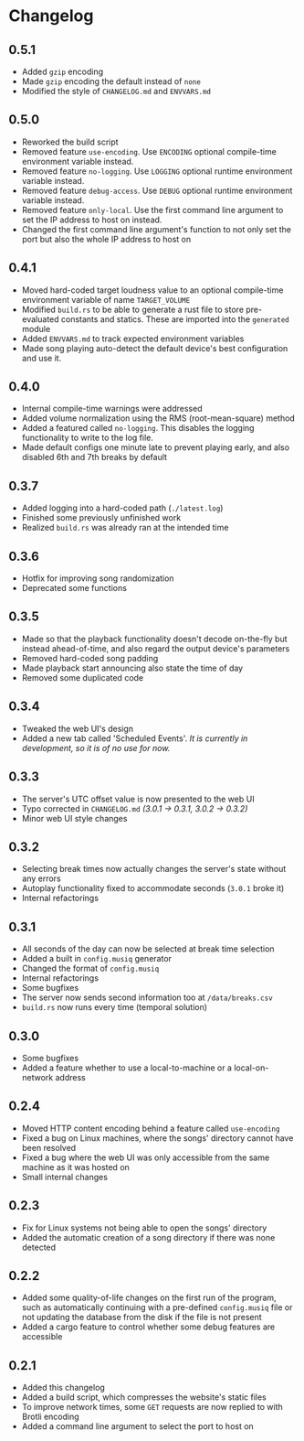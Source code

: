 # Changelog
## 0.5.1
- Added `gzip` encoding
- Made `gzip` encoding the default instead of `none`
- Modified the style of `CHANGELOG.md` and `ENVVARS.md`
## 0.5.0
- Reworked the build script
- Removed feature `use-encoding`. Use `ENCODING` optional compile-time
  environment variable instead.
- Removed feature `no-logging`. Use `LOGGING` optional runtime
  environment variable instead.
- Removed feature `debug-access`. Use `DEBUG` optional runtime
  environment variable instead.
- Removed feature `only-local`. Use the first command line argument
  to set the IP address to host on instead.
- Changed the first command line argument's function to not only set the port
  but also the whole IP address to host on
## 0.4.1
- Moved hard-coded target loudness value to an optional
  compile-time environment variable of name `TARGET_VOLUME`
- Modified `build.rs` to be able to generate a rust file to store
  pre-evaluated constants and statics. These are imported into the `generated` module
- Added `ENVVARS.md` to track expected environment variables
- Made song playing auto-detect the default device's best configuration and use it.
## 0.4.0
- Internal compile-time warnings were addressed
- Added volume normalization using the RMS (root-mean-square) method
- Added a featured called `no-logging`. This disables the logging functionality
  to write to the log file.
- Made default configs one minute late to prevent playing early, and
also disabled 6th and 7th breaks by default
## 0.3.7
- Added logging into a hard-coded path (`./latest.log`)
- Finished some previously unfinished work
- Realized `build.rs` was already ran at the intended time
## 0.3.6
- Hotfix for improving song randomization
- Deprecated some functions
## 0.3.5
- Made so that the playback functionality doesn't decode on-the-fly but instead
ahead-of-time, and also regard the output device's parameters
- Removed hard-coded song padding
- Made playback start announcing also state the time of day
- Removed some duplicated code
## 0.3.4
- Tweaked the web UI's design
- Added a new tab called 'Scheduled Events'. _It is currently in development,
so it is of no use for now._
## 0.3.3
- The server's UTC offset value is now presented to the web UI
- Typo corrected in `CHANGELOG.md` _(3.0.1 -> 0.3.1, 3.0.2 -> 0.3.2)_
- Minor web UI style changes
## 0.3.2
- Selecting break times now actually changes the server's state without any errors
- Autoplay functionality fixed to accommodate seconds (`3.0.1` broke it)
- Internal refactorings
## 0.3.1
- All seconds of the day can now be selected at break time selection
- Added a built in `config.musiq` generator
- Changed the format of `config.musiq`
- Internal refactorings
- Some bugfixes
- The server now sends second information too at `/data/breaks.csv`
- `build.rs` now runs every time (temporal solution)
## 0.3.0
- Some bugfixes
- Added a feature whether to use a local-to-machine or a local-on-network address
## 0.2.4
- Moved HTTP content encoding behind a feature called `use-encoding`
- Fixed a bug on Linux machines, where the songs' directory cannot have been resolved
- Fixed a bug where the web UI was only accessible from the same machine
as it was hosted on
- Small internal changes
## 0.2.3
- Fix for Linux systems not being able to open the songs' directory
- Added the automatic creation of a song directory if there was none detected
## 0.2.2
- Added some quality-of-life changes on the first run of the program,
such as automatically continuing with a pre-defined `config.musiq` file
or not updating the database from the disk if the file is not present
- Added a cargo feature to control whether some debug features are accessible
## 0.2.1
- Added this changelog
- Added a build script, which compresses the website's static files
- To improve network times, some `GET` requests are now replied to with Brotli encoding
- Added a command line argument to select the port to host on